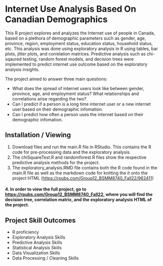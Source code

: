 # Internet Use Analysis Based On Canadian Demographics

This R project explores and analyzes the Internet use of people in Canada, based on a plethora of demographic parameters such as gender, age, province, region, employment status, education status, household status, etc. This analysis was done using exploratory analysis in R using tables, bar plots, jitter plots, and correlation matrices. Predictive analysis such as chi-sqaured testing, random forest models, and decision trees were implemented to predict internet use outcome based on the exploratory analysis insights.

The project aimed to answer three main questions:
- What does the spread of internet users look like between gender, province, age, and employment status? What relationships and correlations arise regarding the two? 
- Can I predict if a person is a long time internet user or a new internet user based on their demographic infomation.
- Can I predict how often a person uses the internet based on their demographic infomation.


## Installation / Viewing

1. Download files and run the main.R file in RStudio. This contains the R code for pre-processing data and the exploratory analysis.
2. The chiSquareTest.R and randomforest.R files show the respective predictive analysis methods for the project.
3. The exploratory_analysis.RMD file contains both the R code found in the main.R file as well as the markdown code for knitting the it onto the project HTML (https://rpubs.com/Group12_BSMM8740_Fall22/962411)
#### 4. In order to view the full project, go to https://rpubs.com/Group12_BSMM8740_Fall22, where you will find the decision tree, correlation matrix, and the exploratory analysis HTML of the project.


## Project Skill Outcomes

- R proficiency
- Exploratory Analysis Skills
- Predictive Analysis Skills
- Statistical Analysis Skills
- Data Visualization Skills
- Data Processing / Cleaning Skills
